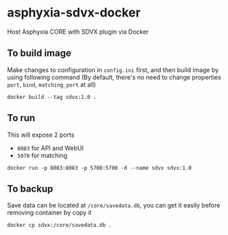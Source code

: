 asphyxia-sdvx-docker
===

Host Asphyxia CORE with SDVX plugin via Docker

To build image
---

Make changes to configuration in `config.ini` first, and then build image by using following command (By default, there's no need to change properties `port`, `bind`, `matching_port` at all)

```
docker build --tag sdvx:1.0 .
```

To run
---

This will expose 2 ports

- `8083` for API and WebUI
- `5070` for matching

```
docker run -p 8083:8083 -p 5700:5700 -d --name sdvx sdvx:1.0
```

To backup
---

Save data can be located at `/core/savedata.db`, you can get it easily before removing container by copy it

```
docker cp sdvx:/core/savedata.db .
```
